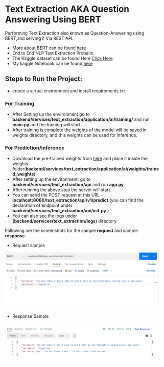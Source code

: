 # Text Extraction AKA Question Answering Using BERT

Performing Text Extraction also known as Question-Answering using BERT,and serving it Via REST API.


- More about BERT can be found [here](https://huggingface.co/bert-base-uncased)
- End to End NLP  Text Extraction Probelm.
- The Kaggle dataset can be found Here [Click Here](https://www.kaggle.com/c/tweet-sentiment-extraction/data)
- My kaggle Notebook can be found [here](https://www.kaggle.com/raryan/tweet-sentiment-extraction)
 
## Steps to Run the Project:
- create a virtual environment and install requirements.txt
  
### For Training
- After Setting up the environment go to **backend/services/text_extraction/application/ai/training/** and run **main.py** and the training will start.
- After training is complete the weights of the model will be saved in weights directory, and this weights can be used for inference.
  
### For Prediction/Inference
- Download the pre-trained weights from [here](https://drive.google.com/file/d/1uzDUH5J6kq9uQzgCIujlnphgRbhktIc1/view?usp=sharing) and place it inside the weights folder(**backend/services/text_extraction/application/ai/weights/trained_weights**)
- After setting up the environment: go to **backend/services/text_extraction/api** and run **app.py**.
- After running the above step the server will start.  
- You can send the POST request at this URL - **localhost:8080/text_extraction/api/v1/predict** (you can find the declaration of endpoint under **backend/services/text_extraction/api/__init__.py** )
- You can also see the logs under **(backend/services/text_extraction/logs)** directory.

Following are the screenshots for the sample **request** and sample **response.**

- Request sample

![Sample request](https://github.com/R-aryan/Text_Extraction_AKA_Question_Answering_BERT/blob/develop/msc/sample_request.png)
  <br>
  <br>
- Response Sample

![Sample response](https://github.com/R-aryan/Text_Extraction_AKA_Question_Answering_BERT/blob/develop/msc/sample_response.png)
